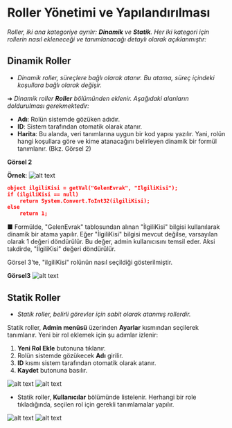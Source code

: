 # Roller Yönetimi ve Yapılandırılması

 _Roller, iki ana kategoriye ayrılır: **Dinamik** ve **Statik**. Her iki kategori için rollerin nasıl ekleneceği ve tanımlanacağı detaylı olarak açıklanmıştır:_


## Dinamik Roller


 - _Dinamik roller, süreçlere  bağlı olarak atanır. Bu atama, süreç içindeki  koşullara bağlı olarak değişir._



➜ _Dinamik roller **Roller** bölümünden eklenir. Aşağıdaki alanların doldurulması gerekmektedir:_


- **Adı**: Rolün sistemde gözüken adıdır.
- **ID**: Sistem tarafından otomatik olarak atanır.
- **Harita**: Bu alanda, veri tanımlarına uygun bir kod yapısı yazılır. Yani, rolün hangi koşullara göre ve kime atanacağını belirleyen dinamik bir formül tanımlanır. (Bkz. Görsel 2)



**Görsel 2**

**Örnek**:
![alt text](/TimyaBPM-Documents/roller1.png)

```json
object ilgiliKisi = getVal("GelenEvrak", "IlgiliKisi");
if (ilgiliKisi == null)
    return System.Convert.ToInt32(ilgiliKisi);
else
    return 1;
```
■ Formülde, "GelenEvrak" tablosundan alınan "İlgiliKisi" bilgisi kullanılarak dinamik bir atama yapılır. Eğer "İlgiliKisi" bilgisi mevcut değilse, varsayılan olarak 1 değeri döndürülür. Bu değer, admin kullanıcısını temsil eder. Aksi takdirde, "İlgiliKisi" değeri döndürülür.


Görsel 3'te,  "ilgiliKisi" rolünün nasıl seçildiği gösterilmiştir.

**Görsel3** 
![alt text](/TimyaBPM-Documents/roller3.png)


##  Statik Roller

 - _Statik roller, belirli  görevler için sabit olarak atanmış rollerdir._

Statik roller, **Admin menüsü** üzerinden **Ayarlar** kısmından seçilerek tanımlanır. Yeni bir rol eklemek için şu adımlar izlenir:

1. **Yeni Rol Ekle** butonuna tıklanır.
2. Rolün sistemde gözükecek **Adı** girilir.
3. **ID** kısmı sistem tarafından otomatik olarak atanır.
4. **Kaydet** butonuna basılır.


![alt text](/TimyaBPM-Documents/sr1.png) 
![alt text](/TimyaBPM-Documents/sr2.png) 

- Statik roller, **Kullanıcılar** bölümünde listelenir. Herhangi bir role tıkladığında, seçilen  rol için gerekli tanımlamalar yapılır.



![alt text](/TimyaBPM-Documents/sr6.png) 
![alt text](/TimyaBPM-Documents/sr7.png) 